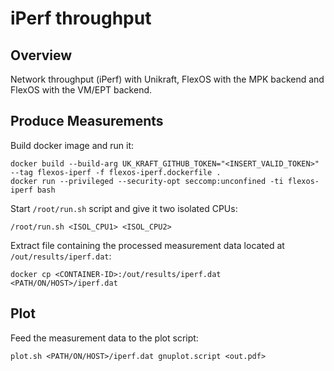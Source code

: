 # iPerf throughput

## Overview

Network throughput (iPerf) with Unikraft, FlexOS with the MPK backend and 
FlexOS with the VM/EPT backend.

## Produce Measurements
Build docker image and run it:
```
docker build --build-arg UK_KRAFT_GITHUB_TOKEN="<INSERT_VALID_TOKEN>" --tag flexos-iperf -f flexos-iperf.dockerfile .
docker run --privileged --security-opt seccomp:unconfined -ti flexos-iperf bash
```

Start `/root/run.sh` script and give it two isolated CPUs:
```
/root/run.sh <ISOL_CPU1> <ISOL_CPU2>
```

Extract file containing the processed measurement data located at `/out/results/iperf.dat`:
```
docker cp <CONTAINER-ID>:/out/results/iperf.dat <PATH/ON/HOST>/iperf.dat
```

## Plot
Feed the measurement data to the plot script:
```
plot.sh <PATH/ON/HOST>/iperf.dat gnuplot.script <out.pdf>
```
